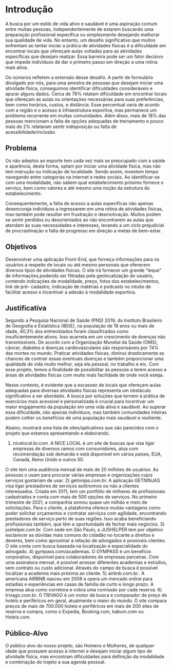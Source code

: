 # Introdução

A busca por um estilo de vida ativo e saudável é uma aspiração comum entre muitas pessoas, independentemente de estarem buscando uma preparação profissional específica ou simplesmente desejando melhorar sua qualidade de vida. No entanto, um desafio significativo que muitos enfrentam ao tentar iniciar a prática de atividades físicas é a dificuldade em encontrar locais que ofereçam aulas voltadas para as atividades específicas que desejam realizar. Essa barreira pode ser um fator decisivo que impede indivíduos de dar o primeiro passo em direção a uma rotina mais ativa.

Os números refletem a extensão desse desafio. A partir de formulário divulgado por nós, para uma amostra de pessoas que desejam iniciar uma atividade física, conseguimos identificar dificuldades consideráveis e apurar alguns dados. Cerca de 78% relatam dificuldade em  encontrar locais que ofereçam as aulas ou orientações necessárias para suas preferências, bem como horários, custos, e distância. Esse percentual varia de acordo com a região e o acesso à infraestrutura esportiva, mas permanece um problema recorrente em muitas comunidades. Além disso, mais de 18% das pessoas mencionam a falta de opções adequadas de treinamento e pouco mais de 2% relataram sentir indisposição ou falta de acessibilidade/inclusão.


## Problema

Os não adeptos ao esporte tem cada vez mais se preocupado com a saúde e aparência, desta forma, optam por iniciar uma atividade física, mas não tem instrução ou indicação de localidade. Sendo assim, investem tempo navegando entre categorias na internet e redes sociais. Ao identificar-se com uma modalidade, não sabem qual estabelecimento próximo fornece o serviço, bem como valores e até mesmo uma noção da estrutura do estabelecimento. 

Consequentemente, a falta de acesso a aulas específicas não apenas desencoraja indivíduos a ingressarem em uma rotina de atividades físicas, mas também pode resultar em frustração e desmotivação. Muitos podem se sentir perdidos ou desorientados ao não encontrarem as aulas que atendam às suas necessidades e interesses, levando a um ciclo prejudicial de procrastinação e falta de progresso em direção a metas de bem-estar.


## Objetivos

Desenvolver uma aplicação Front-End, que forneça informações para os usuários a respeito de locais ou até mesmo personais que oferecem diversos tipos de atividades físicas. O site irá fornecer um grande “leque” de informações,podendo ser filtradas pela geolocalização do usuário, contendo indicações de modalidade, preço, fotos dos estabelecimentos, link de pré- cadastro, indicação de matérias e podcasts no intuito de facilitar acesso e incentivar a adesão à modalidade esportiva.

## Justificativa

Segundo a Pesquisa Nacional de Saúde (PNS) 2019, do Instituto Brasileiro de Geografia e Estatística (IBGE), na população de 18 anos ou mais de idade, 40,3% dos entrevistados foram classificados como insuficientemente ativos. Isso acarreta em um crescimento de doenças não transmissíveis. De acordo com a Organização Mundial da Saúde (OMS), câncer, diabetes e doenças cardiovasculares são responsáveis por 74% das mortes no mundo. Praticar atividades físicas, diminui drasticamente as chances de contrair essas eventuais doenças e também proporcionar uma qualidade de vida muito melhor, seja ela pessoal, no trabalho e etc. Com esse projeto, temos a finalidade de possibilitar às pessoas a terem acesso a áreas de atividades físicas com muito mais facilidade de onde você esteja.

Nesse contexto, é evidente que a escassez de locais que ofereçam aulas adequadas para diversas atividades físicas representa um obstáculo significativo a ser abordado. A busca por soluções que tornem a prática de exercícios mais acessível e personalizada é crucial para incentivar um maior engajamento da população em uma vida ativa e saudável. Ao superar essa dificuldade, não apenas indivíduos, mas também comunidades inteiras podem colher os benefícios de uma população mais saudável e resiliente.

Abaixo, mostrará uma lista de sites/aplicativos que são parecidos com o projeto que estamos apresentando e elaborando.

1) nicelocal.br.com. A NICE LOCAL é um site de buscas que visa ligar empresas de diversos ramos com consumidores, atua com recomendação sob demanda  e está disponível em vários países, EUA, Canadá, Reino Unido e outros 50.

O site tem uma audiência mensal de mais de 20 milhões de usuários. As pessoas o usam para procurar várias empresas e organizações cujos serviços gostariam de usar.
2) getninjas.com.br. A aplicação GETNINJAS visa ligar prestadores de serviços autônomos ou não  a clientes interessados. Criada em 2011, tem um portfólio de milhares de profissionais cadastrados e conta com mais de 500 opções de serviços. No primeiro trimestre de 2021, a companhia somou quase um milhão e meio de solicitações. 
Para o cliente, a plataforma oferece muitas vantagens como poder solicitar orçamentos e contratar serviços com agilidade, encontrando prestadores de serviço perto de suas regiões. Isso acaba beneficiando profissionais também, que têm a oportunidade de fechar mais negócios.
3) jushelper.com.br. Com sede em São Paulo, a JUSHELPER tem por objetivo esclarecer as dúvidas mais comuns do cidadão no tocante a direitos e deveres, bem como aproximar a relação de advogados e possíveis clientes. O site conta com busca baseada na localização e especialidade do advogado.
4) gympass.com/academias. O GYMPASS é um benefício corporativo, disponível para colaboradores de empresas parceiras. Com uma assinatura mensal, é possível acessar diferentes academias e estúdios, sem contrato ou custo adicional. Através do campo de busca é possível localizar a academia mais próxima ao cliente.
5) airbnb.com.br.. A americana AIRBNB nasceu em 2008 e opera um mercado online para estadias e experiências em casas de família de curto e longo prazo. A empresa atua como corretora e cobra uma comissão por cada reserva. 
6) trivago.com.br. O TRIVAGO é um motor de busca e comparador de preço de hotéis e periféricos em geral, atualmente o maior do mundo. O site compara preços de mais de 700.000 hoteis e periféricos em mais de 200 sites de reserva e compra, como o Expedia, Booking.com, kabum.com ou Hoteis.com.


## Público-Alvo

O público alvo do nosso projeto, são Homens e Mulheres, de qualquer idade que possuem acesso à internet e  desejam iniciar algum tipo de atividade física, mas encontram dificuldades para definição da modalidade e combinação do trajeto a sua agenda pessoal.

